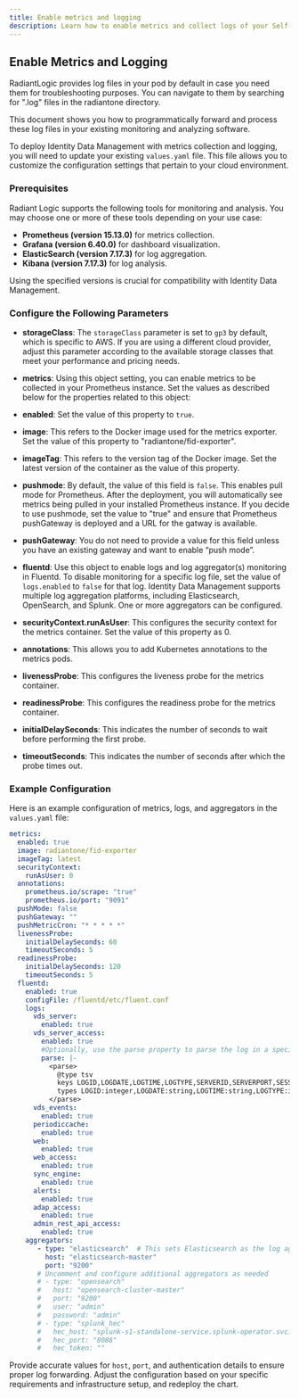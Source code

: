 ```yaml
---
title: Enable metrics and logging
description: Learn how to enable metrics and collect logs of your Self-managed RadiantOne Identity Data Management application.
---
```


## Enable Metrics and Logging

RadiantLogic provides log files in your pod by default in case you need them for troubleshooting purposes. You can navigate to them by searching for ".log" files in the radiantone directory. 

This document shows you how to programmatically forward and process these log files in your existing monitoring and analyzing software.

To deploy Identity Data Management with metrics collection and logging, you will need to update your existing `values.yaml` file. This file allows you to customize the configuration settings that pertain to your cloud environment.

### Prerequisites

Radiant Logic supports the following tools for monitoring and analysis. You may choose one or more of these tools depending on your use case:

- **Prometheus (version 15.13.0)** for metrics collection.
- **Grafana (version 6.40.0)** for dashboard visualization.
- **ElasticSearch (version 7.17.3)** for log aggregation.
- **Kibana (version 7.17.3)** for log analysis.

Using the specified versions is crucial for compatibility with Identity Data Management.

### Configure the Following Parameters

  - **storageClass**: The `storageClass` parameter is set to `gp3` by default, which is specific to AWS. If you are using a different cloud provider, adjust this parameter according to the available storage classes that meet your performance and pricing needs.

  - **metrics**: Using this object setting, you can enable metrics to be collected in your Prometheus instance. Set the values as described below for the properties related to this object:

  - **enabled**: Set the value of this property to `true`.

  - **image**: This refers to the Docker image used for the metrics exporter. Set the value of this property to "radiantone/fid-exporter".

  - **imageTag**: This refers to the version tag of the Docker image. Set the latest version of the container as the value of this property.

  - **pushmode**: By default, the value of this field is `false`. This enables pull mode for Prometheus. After the deployment, you will automatically see metrics being pulled in your installed Prometheus instance. If you decide to use pushmode, set the value to "true" and ensure that Prometheus pushGateway is deployed and a URL for the gatway is available. 

  - **pushGateway**: You do not need to provide a value for this field unless you have an existing gateway and want to enable “push mode”.

  - **fluentd**: Use this object to enable logs and log aggregator(s) monitoring in Fluentd. To disable monitoring for a specific log file, set the value of `logs.enabled` to `false` for that log. Identity Data Management supports multiple log aggregation platforms, including Elasticsearch, OpenSearch, and Splunk. One or more aggregators can be configured.

 - **securityContext.runAsUser**: This configures the security context for the metrics container. Set the value of this property as 0.

- **annotations**: This allows you to add Kubernetes annotations to the metrics pods.

- **livenessProbe**: This configures the liveness probe for the metrics container.

- **readinessProbe**: This configures the readiness probe for the metrics container.

- **initialDelaySeconds**: This indicates the number of seconds to wait before performing the first probe.

- **timeoutSeconds**: This indicates the number of seconds after which the probe times out.

### Example Configuration

Here is an example configuration of metrics, logs, and aggregators in the `values.yaml` file:

```yaml
metrics: 
  enabled: true 
  image: radiantone/fid-exporter 
  imageTag: latest 
  securityContext: 
    runAsUser: 0 
  annotations:
    prometheus.io/scrape: "true"
    prometheus.io/port: "9091"
  pushMode: false 
  pushGateway: "" 
  pushMetricCron: "* * * * *"
  livenessProbe:
    initialDelaySeconds: 60
    timeoutSeconds: 5
  readinessProbe:
    initialDelaySeconds: 120
    timeoutSeconds: 5
  fluentd: 
    enabled: true
    configFile: /fluentd/etc/fluent.conf 
    logs: 
      vds_server: 
        enabled: true 
      vds_server_access: 
        enabled: true
        #Optionally, use the parse property to parse the log in a specified format.
        parse: |-
          <parse>
            @type tsv
            keys LOGID,LOGDATE,LOGTIME,LOGTYPE,SERVERID,SERVERPORT,SESSIONID,MSGID,CLIENTIP,BINDDN,BINDUSER,CONNNB,OPNB,OPCODE,OPNAME,BASEDN,ATTRIBUTES,SCOPE,FILTER,SIZELIMIT,TIMELIMIT,LDAPCONTROLS,CHANGES,RESULTCODE,ERRORMESSAGE,MATCHEDDN,NBENTRIES,ETIME
            types LOGID:integer,LOGDATE:string,LOGTIME:string,LOGTYPE:integer,SERVERID:string,SERVERPORT:integer,SESSIONID:integer,MSGID:integer,CLIENTIP:string,BINDDN:string,BINDUSER:string,CONNNB:integer,OPNB:integer,OPCODE:integer,OPNAME:string,BASEDN:string,ATTRIBUTES:string,SCOPE:string,FILTER:string,SIZELIMIT:integer,TIMELIMIT:integer,LDAPCONTROLS:string,CHANGES:string,RESULTCODE:integer,ERRORMESSAGE:string,MATCHEDDN:string,NBENTRIES:integer,ETIME:integer
          </parse>
      vds_events: 
        enabled: true 
      periodiccache: 
        enabled: true 
      web: 
        enabled: true 
      web_access: 
        enabled: true 
      sync_engine: 
        enabled: true 
      alerts: 
        enabled: true 
      adap_access: 
        enabled: true 
      admin_rest_api_access: 
        enabled: true 
    aggregators: 
       - type: "elasticsearch"  # This sets Elasticsearch as the log aggregator.  
         host: "elasticsearch-master" 
         port: "9200" 
       # Uncomment and configure additional aggregators as needed 
       # - type: "opensearch" 
       #   host: "opensearch-cluster-master" 
       #   port: "9200" 
       #   user: "admin" 
       #   password: "admin" 
       # - type: "splunk_hec" 
       #   hec_host: "splunk-s1-standalone-service.splunk-operator.svc.cluster.local" 
       #   hec_port: "8088" 
       #   hec_token: "" 
```

Provide accurate values for `host`, `port`, and authentication details to ensure proper log forwarding. Adjust the configuration based on your specific requirements and infrastructure setup, and redeploy the chart.
